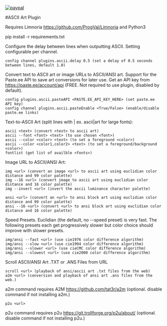 [![paypal](https://www.paypalobjects.com/en_US/i/btn/btn_donateCC_LG.gif)](https://www.paypal.com/cgi-bin/webscr?cmd=_s-xclick&hosted_button_id=T8E56M6SP9JH2)

#ASCII Art Plugin

Requires Limnoria https://github.com/ProgVal/Limnoria and Python3

pip install -r requirements.txt

Configure the delay between lines when outputting ASCII. Setting configurable per channel.
```
config channel plugins.ascii.delay 0.5 (set a delay of 0.5 seconds between lines, default 1.0)
```

Convert text to ASCII art or image URLs to ASCII/ANSI art. Support for the Paste.ee API to save art conversions for later use.
Get an API key from https://paste.ee/account/api (FREE. Not required to use plugin, disabled by default).
```
config plugins.ascii.pasteAPI <PASTE.EE_API_KEY_HERE> (set paste.ee API key)
config channel plugins.ascii.pasteEnable <True/False> (enable/disable paste.ee links)
```

Text-to-ASCII Art (split lines with | ex. ascii|art for large fonts):
```
ascii <text> (convert <text> to ascii art)
ascii --font <font> <text> (to use chosen <font>)
ascii --color <color> <text> (to set a foreground <color>)
ascii --color <color1,color2> <text> (to set a foreground/background <color>)
fontlist (get list of availble <fonts>)
```

Image URL to ASCII/ANSI Art:
```
img <url> (convert an image <url> to ascii art using euclidian color distance and 99 color palette)
img --16 <url> (convert image to ascii art using euclidian color distance and 16 color palette)
img --invert <url> (invert the ascii luminance character palette)
```
```
ansi <url> (convert an <url> to ansi block art using euclidian color distance and 99 color palette)
ansi --16 <url> (convert <url> to ansi block art using euclidian color distance and 16 color palette)
```
Speed Presets. Euclidian (the default, no --speed preset) is very fast. The following presets each get progressively slower but color choice should improve with slower presets.
```
img/ansi --fast <url> (use cie1976 color difference algorithm)
img/ansi --slow <url> (use cie1994 color difference algorithm)
img/ansi --slower <url> (use cieCMC color difference algorithm)
img/ansi --slowest <url> (use cie2000 color difference algorithm)
```
Scroll ASCII/ANSI Art .TXT or .ANS Files from URL
```
scroll <url> (playback of ansi/ascii art .txt files from the web)
a2m <url> (conversion and playback of ansi art .ans files from the web.)
```
a2m command requires A2M https://github.com/tat3r/a2m (optional. disable command if not installing a2m.)
```
p2u <url>
```
p2u command requires p2u https://git.trollforge.org/p2u/about/ (optional. disable command if not installing p2u.)
